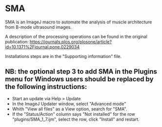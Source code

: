 # SMA #
SMA is an ImageJ macro to automate the analysis of muscle architecture from B-mode ultrasound images.

A description of the processing operations can be found in the original publication:
https://journals.plos.org/plosone/article?id=10.1371%2Fjournal.pone.0229034

Installations steps are in the "Supporting information" file. 
##  NB: the optional step 3 to add SMA in the Plugins menu for Windows users should be replaced by the following instructions: ##
- Start an update via Help > Update
- In the ImageJ Updater window, select "Advanced mode"
- Whith "View all files" as a View option, search for "SMA".
- If the "Status/Action" column says "Not installed" for the row "plugins/SMA_1_7.ijm", select the row, click "Install" and restart.
